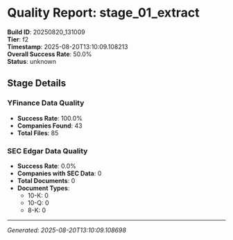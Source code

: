 # Quality Report: stage_01_extract

**Build ID**: 20250820_131009  
**Tier**: f2  
**Timestamp**: 2025-08-20T13:10:09.108213  
**Overall Success Rate**: 50.0%  
**Status**: unknown

## Stage Details

### YFinance Data Quality

- **Success Rate**: 100.0%
- **Companies Found**: 43
- **Total Files**: 85

### SEC Edgar Data Quality

- **Success Rate**: 0.0%
- **Companies with SEC Data**: 0
- **Total Documents**: 0
- **Document Types**:
  - 10-K: 0
  - 10-Q: 0
  - 8-K: 0

---
*Generated: 2025-08-20T13:10:09.108698*
